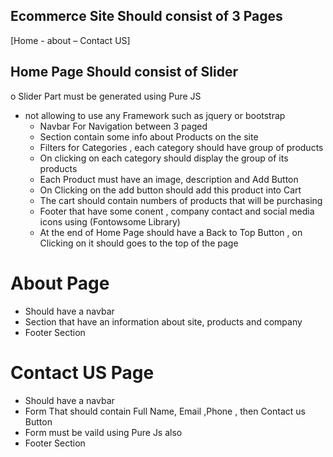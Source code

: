## Ecommerce Site Should consist of 3 Pages

[Home - about – Contact US]

## Home Page Should consist of Slider

o Slider Part must be generated using Pure JS

- not allowing to use any Framework such as jquery or bootstrap
  - Navbar For Navigation between 3 paged
  - Section contain some info about Products on the site
  - Filters for Categories , each category should have group of products
  - On clicking on each category should display the group of its products
  - Each Product must have an image, description and Add Button
  - On Clicking on the add button should add this product into Cart
  - The cart should contain numbers of products that will be purchasing
  - Footer that have some conent , company contact and social media icons using (Fontowsome Library)
  - At the end of Home Page should have a Back to Top Button , on Clicking on it should goes to the top of the page

# About Page

- Should have a navbar
- Section that have an information about site, products and company
- Footer Section

# Contact US Page

- Should have a navbar
- Form That should contain Full Name, Email ,Phone , then Contact us Button
- Form must be vaild using Pure Js also
- Footer Section

